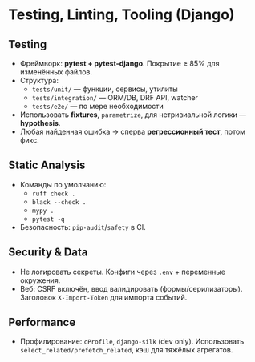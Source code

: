 # Testing, Linting, Tooling (Django)

## Testing
- Фреймворк: **pytest + pytest-django**. Покрытие ≥ 85% для изменённых файлов.
- Структура:
  - `tests/unit/` — функции, сервисы, утилиты
  - `tests/integration/` — ORM/DB, DRF API, watcher
  - `tests/e2e/` — по мере необходимости
- Использовать **fixtures**, `parametrize`, для нетривиальной логики — **hypothesis**.
- Любая найденная ошибка → сперва **регрессионный тест**, потом фикс.

## Static Analysis
- Команды по умолчанию:
  - `ruff check .`
  - `black --check .`
  - `mypy .`
  - `pytest -q`
- Безопасность: `pip-audit`/`safety` в CI.

## Security & Data
- Не логировать секреты. Конфиги через `.env` + переменные окружения.
- Веб: CSRF включён, ввод валидировать (формы/серилизаторы). Заголовок `X-Import-Token` для импорта событий.

## Performance
- Профилирование: `cProfile`, `django-silk` (dev only). Использовать `select_related/prefetch_related`, кэш для тяжёлых агрегатов.
